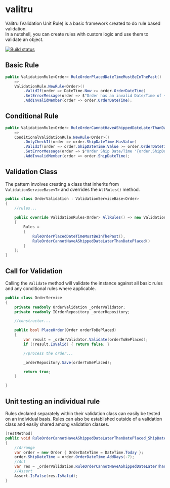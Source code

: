 # valitru
Valitru (Validation Unit Rule) is a basic framework created to do rule based validation.  
In a nutshell, you can create rules with custom logic and use them to validate an object.

[![Build status](https://ci.appveyor.com/api/projects/status/jyyrg2j7x02yqo8v?svg=true)](https://ci.appveyor.com/project/Airn5475/valitru)

## Basic Rule
```C#
public ValidationRule<Order> RuleOrderPlacedDateTimeMustBeInThePast()
    =>
    ValidationRule.NewRule<Order>()
        .ValidIf(order => DateTime.Now >= order.OrderDateTime)
        .SetErrorMessage(order => $"Order has an invalid Date/Time of {order.OrderDateTime }")
        .AddInvalidMember(order => order.OrderDateTime);
```

## Conditional Rule
```C#
public ValidationRule<Order> RuleOrderCannotHaveAShippedDateLaterThanDatePlaced()
    =>
    ConditionalValidationRule.NewRule<Order>()
        .OnlyCheckIf(order => order.ShipDateTime.HasValue)
        .ValidIf(order => order.ShipDateTime.Value >= order.OrderDateTime)
        .SetErrorMessage(order => $"Order Ship Date/Time '{order.ShipDateTime.Value}' is invalid")
        .AddInvalidMember(order => order.ShipDateTime);
```

## Validation Class
The pattern involves creating a class that inherits from `ValidationServiceBase<T>` and overrides the `AllRules()` method.
```C#
public class OrderValidation : ValidationServiceBase<Order>
{
    //rules...
    
    public override ValidationRules<Order> AllRules() => new ValidationRules<Order>
    {
        Rules =
        {
            RuleOrderPlacedDateTimeMustBeInThePast(),
            RuleOrderCannotHaveAShippedDateLaterThanDatePlaced()
        }
    };
}
```

## Call for Validation
Calling the `Validate` method will validate the instance against all basic rules and any conditional rules where applicable.
```C#
public class OrderService
{
    private readonly OrderValidation _orderValidator;
    private readonly IOrderRepository _orderRepository;

    //constructor...

    public bool PlaceOrder(Order orderToBePlaced)
    {
        var result = _orderValidator.Validate(orderToBePlaced);
        if (!result.IsValid) { return false; }

        //process the order...

        _orderRepository.Save(orderToBePlaced);

        return true;
    }

}
```

## Unit testing an individual rule
Rules declared separately within their validation class can easily be tested on an individual basis.
Rules can also be established outside of a validation class and easily shared among validation classes.
```C#
[TestMethod]
public void RuleOrderCannotHaveAShippedDateLaterThanDatePlaced_ShipDateAfterOrderDate_NotValid()
{
    //Arrange
    var order = new Order { OrderDateTime = DateTime.Today };
    order.ShipDateTime = order.OrderDateTime.AddDays(-7);
    //Act
    var res = _orderValidation.RuleOrderCannotHaveAShippedDateLaterThanDatePlaced().Validate(order);
    //Assert
    Assert.IsFalse(res.IsValid);
}
```
